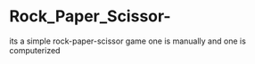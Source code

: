 # Rock_Paper_Scissor-
its a simple rock-paper-scissor game one is manually and one is computerized 
